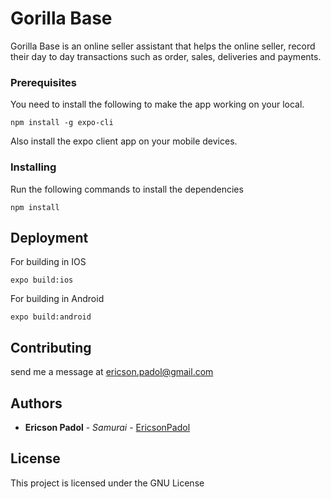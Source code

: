 # Gorilla Base

Gorilla Base is an online seller assistant that helps the online seller, record their day to day transactions such as order, sales, deliveries and payments.


### Prerequisites

You need to install the following to make the app working on your local.

```
npm install -g expo-cli
```

Also install the expo client app on your mobile devices.

### Installing

Run the following commands to install the dependencies

```
npm install
```

## Deployment

For building in IOS

```
expo build:ios
```

For building in Android

```
expo build:android
```

## Contributing
send me a message at ericson.padol@gmail.com

## Authors

* **Ericson Padol** - *Samurai* - [EricsonPadol](https://github.com/ericsonpadol)

## License

This project is licensed under the GNU License

